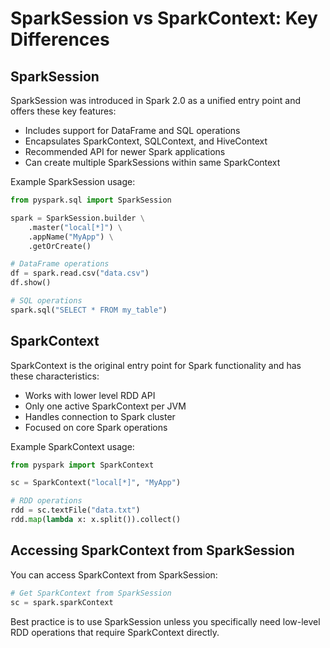 # SparkSession vs SparkContext: Key Differences

## SparkSession
SparkSession was introduced in Spark 2.0 as a unified entry point and offers these key features:
- Includes support for DataFrame and SQL operations
- Encapsulates SparkContext, SQLContext, and HiveContext
- Recommended API for newer Spark applications
- Can create multiple SparkSessions within same SparkContext

Example SparkSession usage:
```python
from pyspark.sql import SparkSession

spark = SparkSession.builder \
    .master("local[*]") \
    .appName("MyApp") \
    .getOrCreate()

# DataFrame operations
df = spark.read.csv("data.csv")
df.show()

# SQL operations
spark.sql("SELECT * FROM my_table")
```

## SparkContext
SparkContext is the original entry point for Spark functionality and has these characteristics:
- Works with lower level RDD API
- Only one active SparkContext per JVM
- Handles connection to Spark cluster
- Focused on core Spark operations

Example SparkContext usage:
```python
from pyspark import SparkContext

sc = SparkContext("local[*]", "MyApp")

# RDD operations
rdd = sc.textFile("data.txt")
rdd.map(lambda x: x.split()).collect()
```

## Accessing SparkContext from SparkSession
You can access SparkContext from SparkSession:
```python
# Get SparkContext from SparkSession
sc = spark.sparkContext
```

Best practice is to use SparkSession unless you specifically need low-level RDD operations that require SparkContext directly.